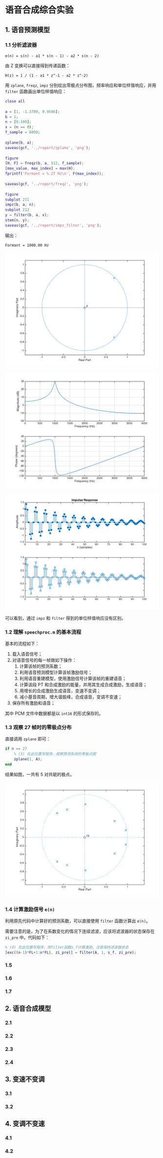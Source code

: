 # 语音合成综合实验

## 1. 语音预测模型

### 1.1 分析滤波器

    e(n) = s(n) - a1 * s(n - 1) - a2 * s(n - 2)

由 Z 变换可以直接得到传递函数：

    H(z) = 1 / (1 - a1 * z^-1 - a2 * z^-2)

用 `zplane`, `freqz`, `impz` 分别绘出零极点分布图，频率响应和单位样值响应，并用 `filter` 函数画出单位样值响应：

```matlab
close all

a = [1, -1.3789, 0.9506];
b = 1;
n = [0:100];
x = (n == 0);
f_sample = 8000;

zplane(b, a);
saveas(gcf, '../report/zplane', 'png');

figure
[H, F] = freqz(b, a, 512, f_sample);
[max_value, max_index] = max(H);
fprintf('Formant = %.2f Hz\n', F(max_index));

saveas(gcf, '../report/freqz', 'png');

figure
subplot 211
impz(b, a, n);
subplot 212
y = filter(b, a, x);
stem(n, y);
saveas(gcf, '../report/impz_filter', 'png');
```

输出：

    Formant = 1000.00 Hz

![zplane](zplane.png)

![freqz](freqz.png)

![impz & filter](impz_filter.png)

可以看到，通过 `impz` 和 `filter` 得到的单位样值响应没有区别。

### 1.2 理解 `speechproc.m` 的基本流程

基本的流程如下：

1. 载入语音信号；
2. 对语音信号的每一帧做如下操作：
    1. 计算该帧的预测系数；
    2. 利用语音预测模型计算该帧激励信号；
    3. 利用语音重建模型，使用激励信号计算该帧的重建语音；
    4. 计算该段 PT 和合成激励的能量，并用其生成合成激励，生成语音；
    5. 用增长的合成激励生成语音，变速不变调；
    6. 减小基音周期，增大谐振峰，合成语音，变调不变速；
3. 保存所有激励和语音；

其中 PCM 文件中数据都是以 `int16` 的形式保存的。

### 1.3 观察 27 帧时的零极点分布

直接调用 `zplane` 即可：

```matlab
if n == 27
    % (3) 在此位置写程序，观察预测系统的零极点图
    zplane(1, A);
end
```

结果如图，一共有 5 对共轭的极点。

![Z plane on frame 27](zplane_27.png)

### 1.4 计算激励信号 `e(n)`

利用原先代码中计算好的预测系数，可以直接使用 `filter` 函数计算出 `e(n)`。

需要注意的是，为了在系数变化的情况下连续滤波，应该将滤波器的状态保存在 `zi_pre` 中。代码如下：

```matlab
% (4) 在此位置写程序，用filter函数s_f计算激励，注意保持滤波器状态
[exc((n-1)*FL+1:n*FL), zi_pre)] = filter(A, 1, s_f, zi_pre);
```

### 1.5

### 1.6

### 1.7

## 2. 语音合成模型

### 2.1

### 2.2

### 2.3

### 2.4

## 3. 变速不变调

### 3.1

### 3.2

## 4. 变调不变速

### 4.1

### 4.2
